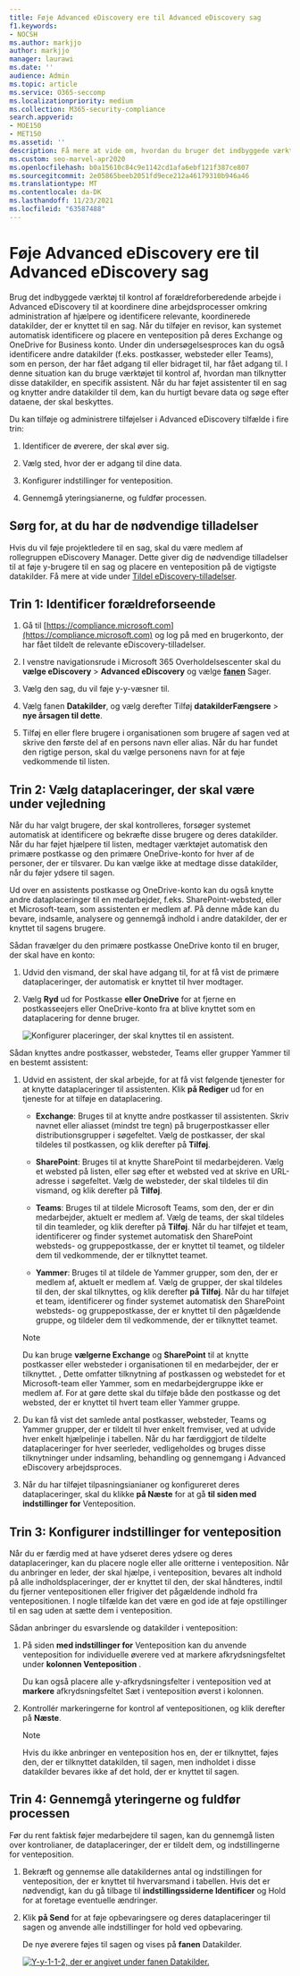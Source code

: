```yaml
---
title: Føje Advanced eDiscovery ere til Advanced eDiscovery sag
f1.keywords:
- NOCSH
ms.author: markjjo
author: markjjo
manager: laurawi
ms.date: ''
audience: Admin
ms.topic: article
ms.service: O365-seccomp
ms.localizationpriority: medium
ms.collection: M365-security-compliance
search.appverid:
- MOE150
- MET150
ms.assetid: ''
description: Få mere at vide om, hvordan du bruger det indbyggede værktøj til kontrol af Advanced eDiscovery at koordinere dine arbejdsprocesser og identificere relevante datakilder i en sag.
ms.custom: seo-marvel-apr2020
ms.openlocfilehash: b0a15610c84c9e1142cd1afa6ebf121f387ce807
ms.sourcegitcommit: 2e05865beeb2051fd9ece212a46179310b946a46
ms.translationtype: MT
ms.contentlocale: da-DK
ms.lasthandoff: 11/23/2021
ms.locfileid: "63587488"
---
```

# <a name="add-custodians-to-an-advanced-ediscovery-case"></a>Føje Advanced eDiscovery ere til Advanced eDiscovery sag

Brug det indbyggede værktøj til kontrol af forældreforberedende arbejde i Advanced eDiscovery til at koordinere dine arbejdsprocesser omkring administration af hjælpere og identificere relevante, koordinerede datakilder, der er knyttet til en sag. Når du tilføjer en revisor, kan systemet automatisk identificere og placere en venteposition på deres Exchange og OneDrive for Business konto. Under din undersøgelsesproces kan du også identificere andre datakilder (f.eks. postkasser, websteder eller Teams), som en person, der har fået adgang til eller bidraget til, har fået adgang til. I denne situation kan du bruge værktøjet til kontrol af, hvordan man tilknytter disse datakilder, en specifik assistent. Når du har føjet assistenter til en sag og knytter andre datakilder til dem, kan du hurtigt bevare data og søge efter dataene, der skal beskyttes.

Du kan tilføje og administrere  tilføjelser i Advanced eDiscovery tilfælde i fire trin:

1. Identificer de øverere, der skal øver sig.

2. Vælg sted, hvor der er adgang til dine data.

3. Konfigurer indstillinger for venteposition.

4. Gennemgå yteringsianerne, og fuldfør processen.

## <a name="make-sure-you-have-the-necessary-permissions"></a>Sørg for, at du har de nødvendige tilladelser

Hvis du vil føje projektledere til en sag, skal du være medlem af rollegruppen eDiscovery Manager. Dette giver dig de nødvendige tilladelser til at føje y-brugere til en sag og placere en venteposition på de vigtigste datakilder. Få mere at vide under [Tildel eDiscovery-tilladelser](get-started-with-advanced-ediscovery.md#step-2-assign-ediscovery-permissions).

## <a name="step-1-identify-custodians"></a>Trin 1: Identificer forældreforseende

1. Gå til [https://compliance.microsoft.com](https://compliance.microsoft.com) og log på med en brugerkonto, der har fået tildelt de relevante eDiscovery-tilladelser.

2. I venstre navigationsrude i Microsoft 365 Overholdelsescenter skal du **vælge eDiscovery** >  **Advanced eDiscovery** og vælge [**fanen**](https://go.microsoft.com/fwlink/p/?linkid=2173764) Sager.

3. Vælg den sag, du vil føje y-y-væsner til.

4. Vælg fanen **Datakilder**, og vælg derefter Tilføj **datakilderFængsere** >  **nye årsagen til dette**.

5. Tilføj en eller flere brugere i organisationen som brugere af sagen ved at skrive den første del af en persons navn eller alias. Når du har fundet den rigtige person, skal du vælge personens navn for at føje vedkommende til listen.

## <a name="step-2-choose-custodian-data-locations"></a>Trin 2: Vælg dataplaceringer, der skal være under vejledning

Når du har valgt brugere, der skal kontrolleres, forsøger systemet automatisk at identificere og bekræfte disse brugere og deres datakilder. Når du har føjet hjælpere til listen, medtager værktøjet automatisk den primære postkasse og den primære OneDrive-konto for hver af de personer, der er tilsvarer. Du kan vælge ikke at medtage disse datakilder, når du føjer ydsere til sagen.

Ud over en assistents postkasse og OneDrive-konto kan du også knytte andre dataplaceringer til en medarbejder, f.eks. SharePoint-websted, eller et Microsoft-team, som assistenten er medlem af. På denne måde kan du bevare, indsamle, analysere og gennemgå indhold i andre datakilder, der er knyttet til sagens brugere.

Sådan fravælger du den primære postkasse OneDrive konto til en bruger, der skal have en konto:

1. Udvid den vismand, der skal have adgang til, for at få vist de primære dataplaceringer, der automatisk er knyttet til hver modtager.

2. Vælg **Ryd** ud for  Postkasse **eller OneDrive** for at fjerne en postkasseejers eller OneDrive-konto fra at blive knyttet som en dataplacering for denne bruger.

   ![Konfigurer placeringer, der skal knyttes til en assistent.](../media/ConfigureCustodianLocations.png)

Sådan knyttes andre postkasser, websteder, Teams eller grupper Yammer til en bestemt assistent:

1. Udvid en assistent, der skal arbejde, for at få vist følgende tjenester for at knytte dataplaceringer til assistenten. Klik **på Rediger** ud for en tjeneste for at tilføje en dataplacering.

   - **Exchange**: Bruges til at knytte andre postkasser til assistenten. Skriv navnet eller aliasset (mindst tre tegn) på brugerpostkasser eller distributionsgrupper i søgefeltet. Vælg de postkasser, der skal tildeles til postkassen, og klik derefter på **Tilføj**.

   - **SharePoint**: Bruges til at knytte SharePoint til medarbejderen. Vælg et websted på listen, eller søg efter et websted ved at skrive en URL-adresse i søgefeltet. Vælg de websteder, der skal tildeles til din vismand, og klik derefter på **Tilføj**.

   - **Teams**: Bruges til at tildele Microsoft Teams, som den, der er din medarbejder, aktuelt er medlem af. Vælg de teams, der skal tildeles til din teamleder, og klik derefter på **Tilføj**. Når du har tilføjet et team, identificerer og finder systemet automatisk den SharePoint websteds- og gruppepostkasse, der er knyttet til teamet, og tildeler dem til vedkommende, der er tilknyttet teamet.

   - **Yammer**: Bruges til at tildele de Yammer grupper, som den, der er medlem af, aktuelt er medlem af. Vælg de grupper, der skal tildeles til den, der skal tilknyttes, og klik derefter **på Tilføj**. Når du har tilføjet et team, identificerer og finder systemet automatisk den SharePoint websteds- og gruppepostkasse, der er knyttet til den pågældende gruppe, og tildeler dem til vedkommende, der er tilknyttet teamet.

   > [!NOTE]
   > Du kan bruge **vælgerne Exchange** og **SharePoint** til at knytte postkasser eller websteder i organisationen til en medarbejder, der er tilknyttet. , Dette omfatter tilknytning af postkassen og webstedet for et Microsoft-team eller Yammer, som en medarbejdergruppe ikke er medlem af. For at gøre dette skal du tilføje både den postkasse og det websted, der er knyttet til hvert team eller Yammer gruppe.

2. Du kan få vist det samlede antal postkasser, websteder, Teams og Yammer grupper, der er tildelt til hver enkelt fremviser, ved at udvide hver enkelt hjælpelinje i tabellen. Når du har færdiggjort de tildelte dataplaceringer for hver seerleder, vedligeholdes og bruges disse tilknytninger under indsamling, behandling og gennemgang i Advanced eDiscovery arbejdsproces.

3. Når du har tilføjet tilpasningsianianer og konfigureret deres dataplaceringer, skal du klikke **på Næste** for at gå **til siden med indstillinger for** Venteposition.  

## <a name="step-3-configure-hold-settings"></a>Trin 3: Konfigurer indstillinger for venteposition

 Når du er færdig med at have ydseret deres ydsere og deres dataplaceringer, kan du placere nogle eller alle oritterne i venteposition. Når du anbringer en leder, der skal hjælpe, i venteposition, bevares alt indhold på alle indholdsplaceringer, der er knyttet til den, der skal håndteres, indtil du fjerner ventepositionen eller frigiver det pågældende indhold fra ventepositionen. I nogle tilfælde kan det være en god ide at føje  opstillinger til en sag uden at sætte dem i venteposition.

Sådan anbringer du esvarslende og datakilder i venteposition:

1. På siden **med indstillinger for** Venteposition kan du anvende venteposition for individuelle øverere ved at markere afkrydsningsfeltet under **kolonnen Venteposition** .

   Du kan også placere alle y-afkrydsningsfelter i venteposition ved at **markere** afkrydsningsfeltet Sæt i venteposition øverst i kolonnen.

2. Kontrollér markeringerne for kontrol af ventepositionen, og klik derefter på **Næste**.

   > [!NOTE]
   > Hvis du ikke anbringer en venteposition hos en, der er tilknyttet, føjes den, der er tilknyttet datakilden, til sagen, men indholdet i disse datakilder bevares ikke af det hold, der er knyttet til sagen.

## <a name="step-4-review-the-custodians-and-complete-the-process"></a>Trin 4: Gennemgå yteringerne og fuldfør processen

Før du rent faktisk føjer medarbejdere til sagen, kan du gennemgå listen over kontrolianer, de dataplaceringer, der er tildelt dem, og indstillingerne for venteposition.

1. Bekræft og gennemse alle datakildernes antal og indstillingen for venteposition, der er knyttet til hvervarsmand i tabellen. Hvis det er nødvendigt, kan du gå tilbage til **indstillingssiderne Identificer** og Hold for at foretage eventuelle ændringer.

2. Klik **på Send** for at føje opbevaringsere og deres dataplaceringer til sagen og anvende alle indstillinger for hold ved opbevaring.

   De nye øverere føjes til sagen og vises på **fanen** Datakilder.

   [![Y-y-1-1-2, der er angivet under fanen Datakilder.](../media/DataSourcesTab.png) ](../media/DataSourcesTab.png#lightbox)
